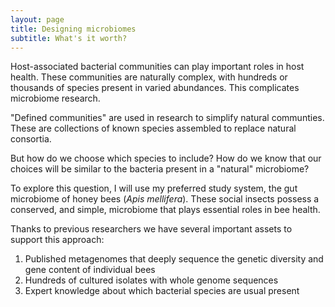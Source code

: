 ```yaml
---
layout: page
title: Designing microbiomes
subtitle: What's it worth?
---
```


Host-associated bacterial communities can play important roles in host health. These communities are naturally complex, with hundreds or thousands of species present in varied abundances. This complicates microbiome research. 

"Defined communities" are used in research to simplify natural communties. These are collections of known species assembled to replace natural consortia.

But how do we choose which species to include? How do we know that our choices will be similar to the bacteria present in a "natural" microbiome?

To explore this question, I will use my preferred study system, the gut microbiome of honey bees (*Apis mellifera*). These social insects possess a conserved, and simple, microbiome that plays essential roles in bee health.

Thanks to previous researchers we have several important assets to support this approach:
1. Published metagenomes that deeply sequence the genetic diversity and gene content of individual bees
2. Hundreds of cultured isolates with whole genome sequences
3. Expert knowledge about which bacterial species are usual present


